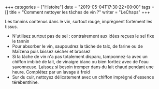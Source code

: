 +++
categories = ["Histoire"]
date = "2019-05-04T17:30:22+00:00"
tags = []
title = "Comment nettoyer les tâches de vin ?"
writer = "LeChaps"
+++

Les tannins contenus dans le vin, surtout rouge, imprègnent fortement les tissus.

* N'utilisez surtout pas de sel : contrairement aux idées reçues le sel fixe le tannin
* Pour absorber le vin, saupoudrez la tâche de talc, de farine ou de Maïzena puis laissez sécher et brossez
* Si la tâche de vin n'a pas totalement disparu, tamponnez-la avec un chiffon imbibé de lait, de vinaigre blanc ou bien forttez avec de l'eau savonneuse. Laissez si besoin tremper dans du lait chaud pendant une heure. Complétez par un lavage à froid
* Sur du cuir, nettoyez délicatement avec un chiffon imprégné d'essence térébenthine.